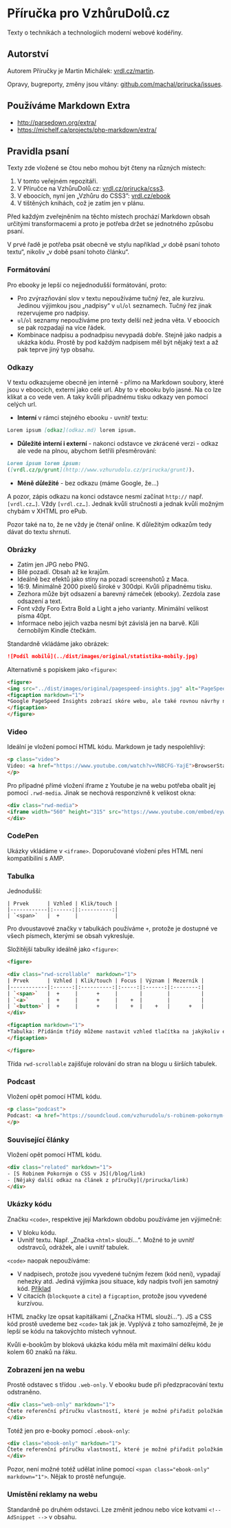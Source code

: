 # Příručka pro VzhůruDolů.cz

Texty o technikách a technologiích moderní webové kodéřiny.

## Autorství

Autorem Příručky je Martin Michálek: [vrdl.cz/martin]([www.vzhurudolu.cz/martin).

Opravy, bugreporty, změny jsou vítány: [github.com/machal/prirucka/issues](https://github.com/machal/prirucka/issues).

## Používáme Markdown Extra

- http://parsedown.org/extra/
- https://michelf.ca/projects/php-markdown/extra/

## Pravidla psaní

Texty zde vložené se čtou nebo mohou být čteny na různých místech:

1. V tomto veřejném repozitáři.
2. V Příručce na VzhůruDolů.cz: [vrdl.cz/prirucka/css3](http://www.vzhurudolu.cz/prirucka/css3).
3. V eboocích, nyní jen „Vzhůru do CSS3”: [vrdl.cz/ebook](http://www.vzhurudolu.cz/ebook)
4. V tištěných knihách, což je zatím jen v plánu.

Před každým zveřejněním na těchto místech prochází Markdown obsah určitými transformacemi a proto je potřeba držet se jednotného způsobu psaní. 

V prvé řadě je potřeba psát obecně ve stylu například „v době psaní tohoto textu“, nikoliv „v době psaní tohoto článku“.

### Formátování

Pro ebooky je lepší co nejjednodušší formátování, proto:

- Pro zvýrazňování slov v textu nepoužíváme tučný řez, ale kurzívu. Jedinou výjimkou jsou „nadpisy“ v `ul`/`ol` seznamech. Tučný řez jinak rezervujeme pro nadpisy.
- `ul`/`ol` seznamy nepoužíváme pro texty delší než jedna věta. V eboocích se pak rozpadají na více řádek.
- Kombinace nadpisu a podnadpisu nevypadá dobře. Stejně jako nadpis a ukázka kódu. Prostě by pod každým nadpisem měl být nějaký text a až pak teprve jiný typ obsahu.

### Odkazy

V textu odkazujeme obecně jen interně - přímo na Markdown soubory, které jsou v eboocích, externí jako celé url. Aby to v ebooku bylo jasné. Na co lze klikat a co vede ven. A taky kvůli případnému tisku odkazy ven pomocí celých url.

- **Interní** v rámci stejného ebooku - uvnitř textu:  
```markdown
Lorem ipsum [odkaz](odkaz.md) lorem ipsum.
```
- **Důležité interní i externí** - nakonci odstavce ve zkrácené verzi - odkaz ale vede na plnou, abychom šetřili přesměrování:  
```markdown
Lorem ipsum lorem ipsum:
([vrdl.cz/p/grunt](http://www.vzhurudolu.cz/prirucka/grunt)).
```
- **Méně důležité** - bez odkazu (máme Google, že…)

A pozor, zápis odkazu na konci odstavce nesmí začínat `http://` např. `[vrdl.cz…]`. Vždy `[vrdl.cz…]`. Jednak kvůli stručnosti a jednak kvůli možným chybám v XHTML pro ePub.

Pozor také na to, že ne vždy je čtenář online. K důležitým odkazům tedy dávat do textu shrnutí.

### Obrázky

- Zatím jen JPG nebo PNG.
- Bílé pozadí. Obsah až ke krajům.
- Ideálně bez efektů jako stíny na pozadí screenshotů z Maca.
- 16:9. Minimálně 2000 pixelů široké v 300dpi. Kvůli případnému tisku.
- Zezhora může být odsazení a barevný rámeček (ebooky). Zezdola zase odsazení a text.
- Font vždy Foro Extra Bold a Light a jeho varianty. Minimální velikost písma 40pt.
- Informace nebo jejich vazba nesmí být závislá jen na barvě. Kůli černobílým Kindle čtečkám.

Standardně vkládáme jako obrázek:

```markdown
![Podíl mobilů](../dist/images/original/statistika-mobily.jpg)
```

Alternativně s popiskem jako `<figure>`:

```html
<figure>
<img src="../dist/images/original/pagespeed-insights.jpg" alt="PageSpeed Insights">
<figcaption markdown="1">
*Google PageSpeed Insights zobrazí skóre webu, ale také rovnou návrhy na vylepšení*
</figcaption>
</figure>
```

### Video

Ideální je vložení pomocí HTML kódu. Markdown je tady nespolehlivý:

```html
<p class="video">
Video: <a href="https://www.youtube.com/watch?v=VN8CFG-YajE">BrowserStack</a> ~ Jak testovat web ve všech prohlížečích a nemuset řešit virtuály a emulátory.
</p>
```

Pro případné přímé vložení iframe z Youtube je na webu potřeba obalit jej pomocí `.rwd-media`. Jinak se nechová responzivně k velikost okna:

```html
<div class="rwd-media">
<iframe width="560" height="315" src="https://www.youtube.com/embed/eywi0h_Y5_U" frameborder="0" gesture="media" allow="encrypted-media" allowfullscreen></iframe>
</div>
```

### CodePen

Ukázky vkládáme v `<iframe>`. Doporučované vložení přes HTML není kompatibiliní s AMP.

### Tabulka

Jednodušší:

```
| Prvek      | Vzhled | Klik/touch |
|------------|:------:|:----------:|
| `<span>`   |  +     |            |
```

Pro dvoustavové značky v tabulkách používáme `+`, protože je dostupné ve všech písmech, kterými se obsah vykresluje.

Složitější tabulky ideálně jako `<figure>`:

```html
<figure>

<div class="rwd-scrollable"  markdown="1">
| Prvek      | Vzhled | Klik/touch | Focus | Význam | Mezerník |
|------------|:------:|:----------:|:-----:|:------:|:--------:|
| `<span>`   |  +     |      +     |       |        |          |
| `<a>`      |  +     |      +     |    +  |        |          |
| `<button>` |  +     |      +     |    +  |    +   |      +   |
</div>  

<figcaption markdown="1">    
*Tabulka: Přidáním třídy můžeme nastavit vzhled tlačítka na jakýkoliv element*
</figcaption> 

</figure>
```

Třída `rwd-scrollable` zajišťuje rolování do stran na blogu u širších tabulek.


### Podcast

Vložení opět pomocí HTML kódu. 

```html
<p class="podcast">
Podcast: <a href="https://soundcloud.com/vzhurudolu/s-robinem-pokornym-o-css-v-js" data-id="296642310">S Robinem Pokorným o CSS v JS</a>
</p>
```

### Související články

Vložení opět pomocí HTML kódu. 

```html
<div class="related" markdown="1">
- [S Robinem Pokorným o CSS v JS](/blog/link)
- [Nějaký další odkaz na článek z příručky](/prirucka/link)
</div>
```

### Ukázky kódu

Značku `<code>`, respektive její Markdown obdobu používáme jen výjimečně:

- V bloku kódu.
- Uvnitř textu. Např. „Značka `<html>` slouží…“. Možné to je uvnitř odstravců, odrážek, ale i uvnitř tabulek.


`<code>` naopak nepoužíváme:

- V nadpisech, protože jsou vyvedené tučným řezem (kód není), vypadají nehezky atd. Jediná výjimka jsou situace, kdy nadpis tvoří jen samotný kód. [Příklad](https://www.vzhurudolu.cz/prirucka/pruzna-media)
- V citacích (`blockquote` a `cite`) a `figcaption`, protože jsou vyvedené kurzívou.

HTML značky lze opsat kapitálkami („Značka HTML slouží…“). JS a CSS kód prostě uvedeme bez `<code>` tak jak je. Vyplývá z toho samozřejmě, že je lepší se kódu na takovýchto místech vyhnout.

Kvůli e-bookům by bloková ukázka kódu měla mít maximální délku kódu kolem 60 znaků na řáku.


### Zobrazení jen na webu

Prostě odstavec s třídou `.web-only`. V ebooku bude při předzpracování textu odstraněno.

```markdown
<div class="web-only" markdown="1">
Čtete referenční příručku vlastností, které je možné přiřadit položkám [flexboxu](css3-flexbox.md).
</div>
```

Totéž jen pro e-booky pomocí `.ebook-only`:

```markdown
<div class="ebook-only" markdown="1">
Čtete referenční příručku vlastností, které je možné přiřadit položkám [flexboxu](css3-flexbox.md).
</div>
```

Pozor, není možné totéž udělat inline pomocí `<span class="ebook-only" markdown="1">`. Nějak to prostě nefunguje.

### Umístění reklamy na webu

Standardně po druhém odstavci. Lze změnit jednou nebo více kotvami `<!-- AdSnippet -->` v obsahu.
